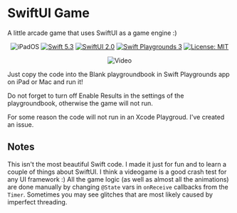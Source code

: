 # SwiftUI Game
A little arcade game that uses SwiftUI as a game engine :)
 
<p align="center">
    <img src="https://img.shields.io/badge/platforms-iOS_14_-blue.svg" alt="iPadOS" />
    <a href="https://swift.org/about/#swiftorg-and-open-source"><img src="https://img.shields.io/badge/Swift-5.3-orange.svg" alt="Swift 5.3" /></a>
    <a href="https://developer.apple.com/metal/"><img src="https://img.shields.io/badge/SwiftUI-2.0-green.svg" alt="SwiftUI 2.0" /></a>
    <a href="https://apps.apple.com/ru/app/swift-playgrounds/id908519492?l=en"><img src="https://img.shields.io/badge/SwiftPlaygrounds-3.4.1-orange.svg" alt="Swift Playgrounds 3" /></a>
   <a href="https://en.wikipedia.org/wiki/MIT_License"><img src="https://img.shields.io/badge/License-MIT-green.svg" alt="License: MIT" /></a>
<p align="center">
   <img src="assets/SwiftUI_Game.gif" alt="Video"/>
</p>    
</p> 

Just copy the code into the Blank playgroundbook in Swift Playgrounds app on iPad or Mac and run it!

Do not forget to turn off Enable Results in the settings of the playgroundbook, otherwise the game will not run.

For some reason the code will not run in an Xcode Playgroud. I've created an issue.

## Notes

This isn't the most beautiful Swift code. I made it just for fun and to learn a couple of things about SwiftUI.
I think a videogame is a good crash test for any UI framework :)
All the game logic (as well as almost all the animations) are done manually by changing `@State` vars in `onReceive` callbacks from the `Timer`.
Sometimes you may see glitches that are most likely caused by imperfect threading.
